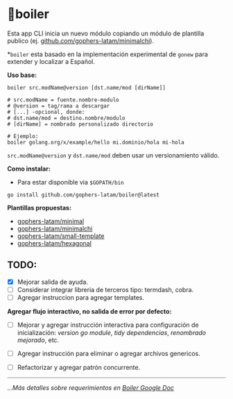 # 🍲boiler

Esta app CLI inicia un nuevo módulo copiando un módulo de plantilla publico (ej. [github.com/gophers-latam/minimalchi](https://github.com/gophers-latam/minimalchi)).

*```boiler``` esta basado en la implementación experimental de ```gonew``` para extender y localizar a Español.

**Uso base:**

```shell
boiler src.modName@version [dst.name/mod [dirName]]

# src.modName = fuente.nombre-modulo
# @version = tag/rama a descargar
# [...] -opcional, donde:
# dst.name/mod = destino.nombre/modulo
# [dirName] = nombrado personalizado directorio

# Ejemplo: 
boiler golang.org/x/example/hello mi.dominio/hola mi-hola
```

```src.modName@version``` y ```dst.name/mod``` deben usar un versionamiento válido.

**Como instalar:**

- Para estar disponible via ```$GOPATH/bin```
```shell
go install github.com/gophers-latam/boiler@latest
```

**Plantillas propuestas:**
- [gophers-latam/minimal](https://github.com/gophers-latam/minimal)
- [gophers-latam/minimalchi](https://github.com/gophers-latam/minimalchi)
- [gophers-latam/small-template](https://github.com/gophers-latam/small-template)
- [gophers-latam/hexagonal](https://github.com/gophers-latam/hexagonal)

## TODO:

- [x] Mejorar salida de ayuda.
- [ ] Considerar integrar libreria de terceros tipo: termdash, cobra.
- [ ] Agregar instruccion para agregar templates.

**Agregar flujo interactivo, no salida de error por defecto:**
- [ ] Mejorar y agregar instrucción interactiva para configuración de inicialización: *version go module*, *tidy dependencias*, *renombrado mejorado*, etc.
- [ ] Agregar instrucción para eliminar o agregar archivos genericos.
- [ ] Refactorizar y agregar patrón concurrente.


<hr style="height:1px;border-width:0;color:gray;background-color:gray">

...*Más detalles sobre requerimientos en [Boiler Google Doc](https://docs.google.com/document/d/1xI7gqO1E9h2sKU574zyUrgKXZWyLpmVhiTgWcTZ7DvI/edit?usp=sharing)*